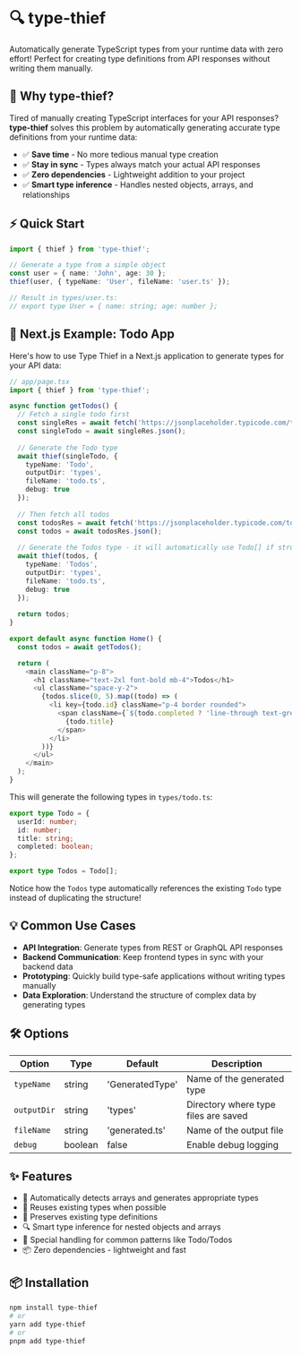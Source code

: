 # 🔍 type-thief

Automatically generate TypeScript types from your runtime data with zero effort! Perfect for creating type definitions from API responses without writing them manually.

## 🌟 Why type-thief?

Tired of manually creating TypeScript interfaces for your API responses? **type-thief** solves this problem by automatically generating accurate type definitions from your runtime data:

- ✅ **Save time** - No more tedious manual type creation
- ✅ **Stay in sync** - Types always match your actual API responses
- ✅ **Zero dependencies** - Lightweight addition to your project
- ✅ **Smart type inference** - Handles nested objects, arrays, and relationships

## ⚡ Quick Start

```typescript
import { thief } from 'type-thief';

// Generate a type from a simple object
const user = { name: 'John', age: 30 };
thief(user, { typeName: 'User', fileName: 'user.ts' });

// Result in types/user.ts:
// export type User = { name: string; age: number };
```

## 🚀 Next.js Example: Todo App

Here's how to use Type Thief in a Next.js application to generate types for your API data:

```typescript
// app/page.tsx
import { thief } from 'type-thief';

async function getTodos() {
  // Fetch a single todo first
  const singleRes = await fetch('https://jsonplaceholder.typicode.com/todos/1');
  const singleTodo = await singleRes.json();
  
  // Generate the Todo type
  await thief(singleTodo, {
    typeName: 'Todo',
    outputDir: 'types',
    fileName: 'todo.ts',
    debug: true
  });
  
  // Then fetch all todos
  const todosRes = await fetch('https://jsonplaceholder.typicode.com/todos');
  const todos = await todosRes.json();
  
  // Generate the Todos type - it will automatically use Todo[] if structures match
  await thief(todos, {
    typeName: 'Todos',
    outputDir: 'types',
    fileName: 'todo.ts',
    debug: true
  });
  
  return todos;
}

export default async function Home() {
  const todos = await getTodos();

  return (
    <main className="p-8">
      <h1 className="text-2xl font-bold mb-4">Todos</h1>
      <ul className="space-y-2">
        {todos.slice(0, 5).map((todo) => (
          <li key={todo.id} className="p-4 border rounded">
            <span className={`${todo.completed ? 'line-through text-green-600' : 'text-red-600'}`}>
              {todo.title}
            </span>
          </li>
        ))}
      </ul>
    </main>
  );
}
```

This will generate the following types in `types/todo.ts`:

```typescript
export type Todo = {
  userId: number;
  id: number;
  title: string;
  completed: boolean;
};

export type Todos = Todo[];
```

Notice how the `Todos` type automatically references the existing `Todo` type instead of duplicating the structure!

## 💡 Common Use Cases

- **API Integration**: Generate types from REST or GraphQL API responses
- **Backend Communication**: Keep frontend types in sync with your backend data
- **Prototyping**: Quickly build type-safe applications without writing types manually
- **Data Exploration**: Understand the structure of complex data by generating types

## 🛠️ Options

| Option | Type | Default | Description |
|--------|------|---------|-------------|
| `typeName` | string | 'GeneratedType' | Name of the generated type |
| `outputDir` | string | 'types' | Directory where type files are saved |
| `fileName` | string | 'generated.ts' | Name of the output file |
| `debug` | boolean | false | Enable debug logging |

## ✨ Features

- 🔄 Automatically detects arrays and generates appropriate types
- 🧩 Reuses existing types when possible
- 📝 Preserves existing type definitions
- 🔍 Smart type inference for nested objects and arrays
- 🌟 Special handling for common patterns like Todo/Todos
- 📦 Zero dependencies - lightweight and fast

## 📦 Installation

```bash
npm install type-thief
# or
yarn add type-thief
# or
pnpm add type-thief
```
